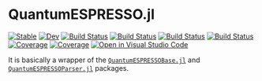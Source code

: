 # QuantumESPRESSO.jl

[![Stable](https://img.shields.io/badge/docs-stable-blue.svg)](https://MineralsCloud.github.io/QuantumESPRESSO.jl/stable)
[![Dev](https://img.shields.io/badge/docs-dev-blue.svg)](https://MineralsCloud.github.io/QuantumESPRESSO.jl/dev)
[![Build Status](https://github.com/MineralsCloud/QuantumESPRESSO.jl/workflows/CI/badge.svg)](https://github.com/MineralsCloud/QuantumESPRESSO.jl/actions)
[![Build Status](https://ci.appveyor.com/api/projects/status/github/MineralsCloud/QuantumESPRESSO.jl?svg=true)](https://ci.appveyor.com/project/singularitti/QuantumESPRESSO-jl)
[![Build Status](https://cloud.drone.io/api/badges/MineralsCloud/QuantumESPRESSO.jl/status.svg)](https://cloud.drone.io/MineralsCloud/QuantumESPRESSO.jl)
[![Build Status](https://api.cirrus-ci.com/github/MineralsCloud/QuantumESPRESSO.jl.svg)](https://cirrus-ci.com/github/MineralsCloud/QuantumESPRESSO.jl)
[![Coverage](https://codecov.io/gh/MineralsCloud/QuantumESPRESSO.jl/branch/master/graph/badge.svg)](https://codecov.io/gh/MineralsCloud/QuantumESPRESSO.jl)
[![Coverage](https://coveralls.io/repos/github/MineralsCloud/QuantumESPRESSO.jl/badge.svg?branch=master)](https://coveralls.io/github/MineralsCloud/QuantumESPRESSO.jl?branch=master)
[![Open in Visual Studio Code](https://open.vscode.dev/badges/open-in-vscode.svg)](https://open.vscode.dev/organization/repository)

It is basically a wrapper of the [`QuantumESPRESSOBase.jl`](https://github.com/MineralsCloud/QuantumESPRESSOBase.jl)
and [`QuantumESPRESSOParser.jl`](https://github.com/MineralsCloud/QuantumESPRESSOParser.jl)
packages.
